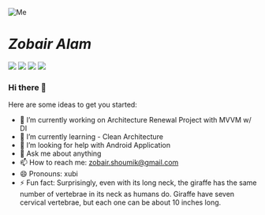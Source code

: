 ![Me](https://raw.githubusercontent.com/mihodihasan/mihodihasan/master/images/android.jpg)
# ***Zobair Alam***
![](https://img.shields.io/badge/Android-Developer-brightgreen) ![](https://img.shields.io/badge/Kotlin-Lover-blueviolet) ![](https://img.shields.io/badge/Java-Enthusiast-yellow) ![](https://img.shields.io/badge/Exp-6+yrs-red)

### Hi there 👋

Here are some ideas to get you started:

- 🔭 I’m currently working on Architecture Renewal Project with MVVM w/ DI
- 🌱 I’m currently learning - Clean Architecture
- 🤔 I’m looking for help with Android Application
- 💬 Ask me about anything
- 📫 How to reach me: zobair.shoumik@gmail.com
- 😄 Pronouns: xubi
- ⚡ Fun fact: Surprisingly, even with its long neck, the giraffe has the same number of vertebrae in its neck as humans do. Giraffe have seven cervical vertebrae, but each one can be about 10 inches long.
